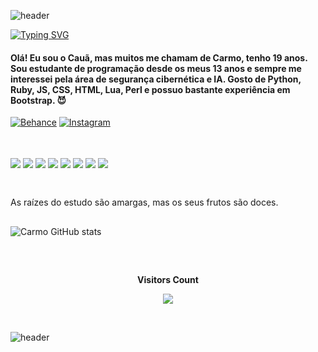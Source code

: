 ![header](https://capsule-render.vercel.app/api?color=0:ff0000,100:b80000&type=waving&height=120&section=header)

<a href="https://git.io/typing-svg"><img src="https://readme-typing-svg.herokuapp.com?font=Montserrat+Bold&size=23&pause=1000&color=F70000&center=true&vCenter=true&width=435&lines=Seja+bem-vindo(a)+ao+meu+Github;Welcome+to+my+Github;Willkommen+auf+meinem+Github;%F0%9F%98%88" alt="Typing SVG" /></a>
#### Olá! Eu sou o Cauã, mas muitos me chamam de Carmo, tenho 19 anos. Sou estudante de programação desde os meus 13 anos e sempre me interessei pela área de segurança cibernética e IA. Gosto de Python, Ruby, JS, CSS, HTML, Lua, Perl e possuo bastante experiência em Bootstrap. 😈

[![Behance](https://img.shields.io/badge/-Behance-blue?style=for-the-badge&logo=behance&logoColor=white)](https://behance.net/11kalashnikov)
[![Instagram](https://img.shields.io/badge/Instagram-E4405F?style=for-the-badge&logo=instagram&logoColor=white
)](https://www.instagram.com/cannibalizzare/)

## 

<div style="display: inline_block"><br/>
  <img align="center" src="https://img.shields.io/badge/Ruby-CC342D?style=for-the-badge&logo=ruby&logoColor=white" />
  <img align="center" src="https://img.shields.io/badge/HTML-239120?style=for-the-badge&logo=html5&logoColor=white" />
  <img align="center" src="https://img.shields.io/badge/CSS-239120?&style=for-the-badge&logo=css3&logoColor=white" />
  <img align="center" src="https://img.shields.io/badge/JavaScript-F7DF1E?style=for-the-badge&logo=javascript&logoColor=black" />
  <img align="center" src="https://img.shields.io/badge/Python-14354C?style=for-the-badge&logo=python&logoColor=white" />
  <img align="center" src="https://img.shields.io/badge/Lua-2C2D72?style=for-the-badge&logo=lua&logoColor=white" />
  <img align="center" src="https://img.shields.io/badge/Perl-39457E?style=for-the-badge&logo=perl&logoColor=white" />
  <img align="center" src="https://img.shields.io/badge/Bootstrap-563D7C?style=for-the-badge&logo=bootstrap&logoColor=white" />
</div><br/> 

##

As raízes do estudo são amargas, mas os seus frutos são doces.

##
![Carmo GitHub stats](https://github-readme-stats.vercel.app/api?username=canibalismo&show_icons=true&theme=dracula)
##

<div align="center">
<br><p align="centre"><b>Visitors Count</b></p>
<p align="center"><img align="center" src="https://profile-counter.glitch.me/{canibalismo}/count.svg" /></p>
<br>
</div>

![header](https://capsule-render.vercel.app/api?color=0:ff0000,100:b80000&type=waving&height=120&section=footer)
